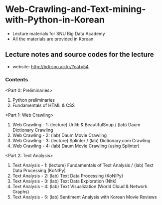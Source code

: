 # Web-Crawling-and-Text-mining-with-Python-in-Korean

* Lecture materials for SNU Big Data Academy
* All the materials are provided in Korean

## Lecture notes and source codes for the lecture 
- website: http://bdi.snu.ac.kr/?cat=54

### Contents
<Part 0: Preliminaries>
1) Python preliminaries
2) Fundamentals of HTML & CSS

<Part 1: Web Crawling>
1) Web Crawling - 1: (lecture) Urllib & BeautifulSoup / (lab) Daum Dictionary Crawling
2) Web Crawling - 2: (lab) Daum Movie Crawling
3) Web Crawling - 3: (lecture) Splinter / (lab) Dictionary.com Crawling
4) Web Crawling - 4: (lab) Daum Movie Crawling (using Splinter)



<Part 2: Text Analysis>
1) Text Analysis - 1: (lecture) Fundamentals of Text Analysis / (lab) Text Data Processing (KoNlPy)
2) Text Analysis - 2: (lab) Text Data Processing (KoNlPy)
3) Text Analysis - 3: (lab) Text Data Exploration (Nltk)
4) Text Analysis - 4: (lab) Text Visualization (World Cloud & Network Graphs)
5) Text Analysis - 5: (lab) Sentiment Analysis with Korean Movie Reviews

